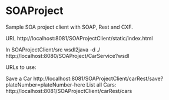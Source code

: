 SOAProject
==========

Sample SOA project client with SOAP, Rest and CXF.

URL
http://localhost:8081/SOAProjectClient/static/index.html

In SOAProjectClient/src
wsdl2java -d ./ http://localhost:8080/SOAProject/CarService?wsdl

URLs to use:

Save a Car
http://localhost:8081/SOAProjectClient/carRest/save?plateNumber=plateNumber-here
List all Cars:
http://localhost:8081/SOAProjectClient/carRest/cars
